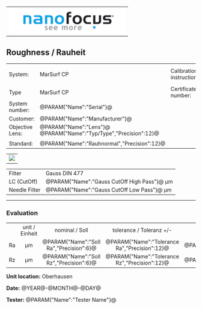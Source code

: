 <!--   EvalAlgoName=NF_NED_MScan_Abnahme_Rauheit_PS -->


||
|-:|
|![](logo.png)|


## Roughness / Rauheit

 


|||||
|-|-|-|-|
|System: |MarSurf CP |Calibration instruction:| VDI/VDE 2655 Part 1.2|
|Type| MarSurf CP| Certificate number: |600410-44854376|
|System number:| @PARAM{"Name":"Serial"}@|||
|Customer:| @PARAM{"Name":"Manufacturer"}@|||
|Objective Lens: |@PARAM{"Name":"Lens"}@  @PARAM{"Name":"Typ/Type","Precision":12}@ |||
| |  |||
|Standard: |@PARAM{"Name":"Rauhnormal","Precision":12}@|||

 

 

|| 
|:-:|
|![](Roughness_PS.svg)|
 


|||
|:-|:-|
|Filter|Gauss DIN 477|
|LC (CutOff) | @PARAM{"Name":"Gauss CutOff High Pass"}@ µm|
|Needle Filter |@PARAM{"Name":"Gauss CutOff Low Pass"}@ µm| 

--- 

### Evaluation
||||||||
|:-:|:-:|:-:|:-:|:-:|:-:|:-:|
| |unit / Einheit |nominal / Soll | tolerance / Toleranz +/- | actual / Ist| Status|
| Ra   | µm | @PARAM{"Name":"Soll Ra","Precision":6}@ |    @PARAM{"Name":"Tolerance Ra","Precision":12}@|  @PARAM{"Name":"Ra","Precision":3}@ | <span id="controlRa"></span>|
| Rz   | µm| @PARAM{"Name":"Soll Rz","Precision":6}@  |    @PARAM{"Name":"Tolerance Rz","Precision":12}@ |  @PARAM{"Name":"Rz","Precision":3}@ | <span id="controlRz"> </span>|
 
 

__Unit location:__ Oberhausen

__Date:__ @YEAR@-@MONTH@-@DAY@ 

__Tester:__ @PARAM{"Name":"Tester Name"}@


 

<div id="sumresults">  </div>

<script>

var PARAM = @PJSON{"Set":0}@;
var TOLERANCE = @PJSON{"Set":2}@;
var META = @MJSON{"Set":0}@;
 

var tolerance = TOLERANCE["Tolerance Ra"].value;
var v = PARAM["Ra"].value;
var soll =  @PARAM{"Name":"Soll Ra"}@;
if(v < soll-tolerance || v > soll+tolerance) 
{
 document.getElementById("controlRa").innerHTML = "not Ok";
} 
else
{
document.getElementById("controlRa").innerHTML = "Ok";
}

tolerance = TOLERANCE["Tolerance Rz"].value;
v = PARAM["Rz"].value;
soll =  @PARAM{"Name":"Soll Rz"}@;
if(  v < soll-tolerance || v > soll+tolerance) 
{
 document.getElementById("controlRz").innerHTML = "not Ok";
} 
else
{
document.getElementById("controlRz").innerHTML = "Ok";
}

</script>

 